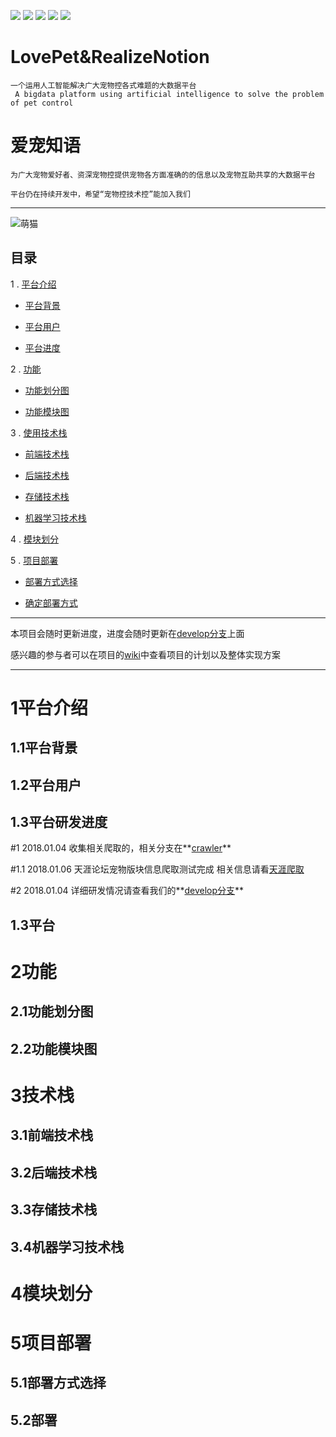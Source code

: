 ![](https://img.shields./travis/rust-lang/rust/master.svg)
![](https://img.shields.io/scrutinizer/coverage/g/phpmyadmin/phpmyadmin/master.svg)
![](https://img.shields.io/sensiolabs/i/45afb680-d4e6-4e66-93ea-bcfa79eb8a87.svg)
![](https://img..io/dotnet.myget/dotnet-coreclr/dt/Microsoft.DotNet.CoreCLR.svg)
![](https://img.shields.io/badge/python-3.6-orange.svg)

# LovePet&RealizeNotion

```
一个运用人工智能解决广大宠物控各式难题的大数据平台
 A bigdata platform using artificial intelligence to solve the problem of pet control 
```

# 爱宠知语

`为广大宠物爱好者、资深宠物控提供宠物各方面准确的的信息以及宠物互助共享的大数据平台`

`平台仍在持续开发中，希望“宠物控技术控”能加入我们`

---


![萌猫](https://github.com/PythonScientists/LovePet-RealizeNotion/blob/master/cat.jpg)


## 目录

1 . [平台介绍](#1平台介绍)

  - [平台背景](##1.1平台背景)
  
  - [平台用户](##1.2平台用户)
  
  - [平台进度](##1.3平台研发进度)
    
2 . [功能](#2功能)

  - [功能划分图](##2.1功能划分图)
  
  - [功能模块图](##2.2功能模块图)

3 . [使用技术栈](#3技术栈)
  
  - [前端技术栈](##3.1前端技术栈)
  
  - [后端技术栈](##3.2后端技术栈)
  
  - [存储技术栈](##3.3存储技术栈)
  
  - [机器学习技术栈](##3.4机器学习技术栈)

4 . [模块划分](#4模块划分)

5 . [项目部署](#5项目部署)

  - [部署方式选择](##5.1部署方式选择)
  
  - [确定部署方式](##5.2部署)

----

本项目会随时更新进度，进度会随时更新在[develop分支](https://github.com/PythonScientists/LovePet-RealizeNotion/tree/develop)上面

感兴趣的参与者可以在项目的[wiki](https://github.com/PythonScientists/LovePet-RealizeNotion/wiki)中查看项目的计划以及整体实现方案

---

# 1平台介绍

## 1.1平台背景

## 1.2平台用户

## 1.3平台研发进度

#1 2018.01.04 收集相关爬取的，相关分支在**[crawler](https://github.com/PythonScientists/LovePet-RealizeNotion/blob/crawler/URL/URL.md)**

#1.1 2018.01.06 天涯论坛宠物版块信息爬取测试完成 相关信息请看[天涯爬取](https://github.com/PythonScientists/LovePet-RealizeNotion/commit/b45eea23dd8aeda3259d50c4f750c2554edfdbd9)

#2 2018.01.04 详细研发情况请查看我们的**[develop分支](https://github.com/PythonScientists/LovePet-RealizeNotion/tree/develop)**

## 1.3平台
# 2功能

## 2.1功能划分图

## 2.2功能模块图

# 3技术栈

## 3.1前端技术栈

## 3.2后端技术栈

## 3.3存储技术栈

## 3.4机器学习技术栈

# 4模块划分

# 5项目部署

## 5.1部署方式选择

## 5.2部署
